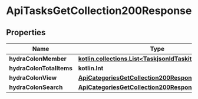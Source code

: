 
# ApiTasksGetCollection200Response

## Properties
| Name | Type | Description | Notes |
| ------------ | ------------- | ------------- | ------------- |
| **hydraColonMember** | [**kotlin.collections.List&lt;TaskjsonldTaskitemread&gt;**](TaskjsonldTaskitemread.md) |  |  |
| **hydraColonTotalItems** | **kotlin.Int** |  |  [optional] |
| **hydraColonView** | [**ApiCategoriesGetCollection200ResponseHydraView**](ApiCategoriesGetCollection200ResponseHydraView.md) |  |  [optional] |
| **hydraColonSearch** | [**ApiCategoriesGetCollection200ResponseHydraSearch**](ApiCategoriesGetCollection200ResponseHydraSearch.md) |  |  [optional] |



